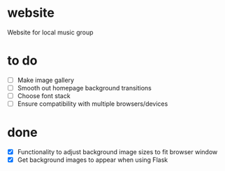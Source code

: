 # website
Website for local music group

# to do
- [ ] Make image gallery
- [ ] Smooth out homepage background transitions
- [ ] Choose font stack
- [ ] Ensure compatibility with multiple browsers/devices

# done
- [x] Functionality to adjust background image sizes to fit browser window
- [X] Get background images to appear when using Flask
